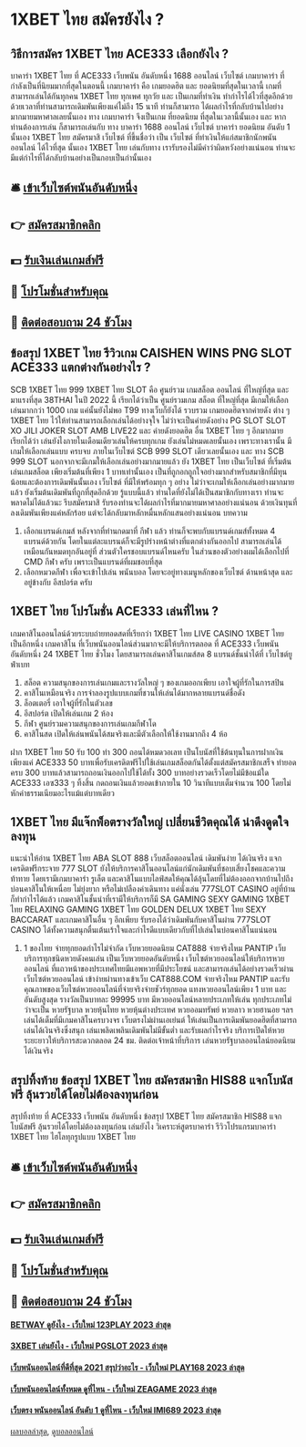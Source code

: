 # 1XBET ไทย สมัครยังไง ?
## วิธีการสมัคร 1XBET ไทย ACE333 เลือกยังไง ?
บาคาร่า 1XBET ไทย ที่ ACE333 เว็บพนัน อันดับหนึ่ง 1688 ออนไลน์ เว็บไซต์ เกมบาคาร่า ที่กำลังเป็นที่นิยมมากที่สุดในตอนนี้ เกมบาคาร่า คือ เกมยอดฮิต และ ยอดนิยมที่สุดในเวลานี้ เกมที่สามารถเล่นได้กันทุกคน 1XBET ไทย ทุกเพศ ทุกวัย และ เป็นเกมที่ทำเงิน ทำกำไรได้ไวที่สุดอีกด้วย ด้วยเวลาที่ท่านสามารถเดิมพันเพียงแค่ไม่ถึง 15 นาที ท่านก็สามารถ ได้ผลกำไรที่กลับบ้านไปอย่างมากมายมหาศาลเลยนั้นเอง ทาง เกมบาคาร่า จึงเป็นเกม ที่ยอดนิยม ที่สุดในเวลานี้นั้นเอง และ หากท่านต้องการเล่น ก็สามารถเล่นกับ ทาง บาคาร่า 1688 ออนไลน์ เว็บไซต์ บาคาร่า ยอดนิยม อันดับ 1 นั้นเอง 1XBET ไทย สมัครมาสิ เว็บไซต์ ที่ขึ้นชื่อว่า เป็น เว็บไซต์ ที่ทำเงินให้แก่สมาชิกนักพนันออนไลน์ ได้ไวที่สุด นั้นเอง 1XBET ไทย เล่นกับทาง เรารับรองไม่มีคำว่าผิดหวังอย่างแน่นอน ท่านจะมีแต่กำไรที่ได้กลับบ้านอย่างเป็นกอบเป็นกำนั้นเอง

## 🛎 [เข้าเว็บไซต์พนันอันดับหนึ่ง](https://bit.ly/3SdLNi2)
## 👉 [สมัครสมาชิกคลิก](https://bit.ly/3SdLNi2)
## 💵 [รับเงินเล่นเกมส์ฟรี](https://bit.ly/3dyRKHj)
## 👑 [โปรโมชั่นสำหรับคุณ](https://bit.ly/3dyRKHj)
## 📱 [ติดต่อสอบถาม 24 ชัวโมง](https://bit.ly/3dyRKHj)

## ข้อสรุป 1XBET ไทย รีวิวเกม CAISHEN WINS PNG SLOT ACE333 แตกต่างกันอย่างไร ?
SCB 1XBET ไทย 999 1XBET ไทย SLOT คือ ศูนย์รวม เกมสล็อต ออนไลน์ ที่ใหญ่ที่สุด และ มาแรงที่สุด 38THAI ในปี 2022 นี้ เรียกได้ว่าเป็น ศูนย์รวมเกม สล็อต ที่ใหญ่ที่สุด มีเกมให้เลือกเล่นมากกว่า 1000 เกม แค่นั้นยังไม่พอ T99 ทางเว็บก็ยังได้ รวบรวม เกมยอดฮิตจากค่ายดัง ต่าง ๆ 1XBET ไทย ไว้ให้ท่านสามารถเลือกเล่นได้อย่างจุใจ ไม่ว่าจะเป็นค่ายดังอย่าง PG SLOT SLOT XO JILI JOKER SLOT AMB LIVE22 และ ค่ายดังยอดฮิต อื่น 1XBET ไทย ๆ อีกมากมาย เรียกได้ว่า เล่นยังไงภายในเดือนเดียวเล่นให้ครบทุกเกม ยังเล่นไม่หมดเลยนั้นเอง เพราะทางเรานั้น มีเกมให้เลือกเล่นแบบ ครบจบ ภายในเว็บไซต์ SCB 999 SLOT เดียวเลยนั้นเอง และ ทาง SCB 999 SLOT นอกจากจะมีเกมให้เลือกเล่นอย่างมากมายแล้ว ยัง 1XBET ไทย เป็นเว็บไซต์ ที่เริ่มต้น เล่นเกมสล็อต เพียงเริ่มต้นที่เพียง 1 บาทเท่านั้นเอง เป็นที่ถูกอกถูกใจอย่างมากสำหรับสมาชิกที่มีทุนน้อยและต้องการเดิมพันนั้นเอง เว็บไซต์ ที่มีให้พร้อมทุก ๆ อย่าง ไม่ว่าจะเกมให้เลือกเล่นอย่างมากมายแล้ว ยังเริ่มต้นเดิมพันที่ถูกที่สุดอีกด้วย รู้แบบนี้แล้ว ท่านใดที่ยังไม่ได้เป็นสมาชิกกับทางเรา ท่านจะพลาดไม่ได้แล้วนะ รีบสมัครมาสิ รับรองท่านจะได้ผลกำไรที่มากมายมหาศาลอย่างแน่นอน ด้วยเงินทุนที่ลงเดิมพันเพียงแค่หลักร้อย แต่จะได้กลับมาหลักหมื่นหลักแสนอย่างแน่นอน
บทความ
1. เลือกแบรนด์เกมส์ หลังจากที่ท่านกดมาที่ กีฬา แล้ว ท่านก็จะพบกับแบรนด์เกมส์ทั้งหมด 4 แบรนด์ด้วยกัน โดยในแต่ละแบรนด์ก็จะมีรูปร่างหน้าต่างที่แตกต่างกันออกไป สามารถเล่นได้เหมือนกันหมดทุกอันอยู่ที่ ส่วนตัวใครชอบแบรนด์ไหนครับ ในส่วนของตัวอย่างผมได้เลือกไปที่ CMD กีฬา ครับ เพราะเป็นแบรนด์ที่ผมชอบที่สุด
2. เลือกหมวดกีฬา เพื่อจะเข้าไปเล่น พนันบอล โดยจะอยู่ทางเมนูหลักของเว็บไซต์ ด้านหน้าสุด และ อยู่ข้างกับ อีสปอร์ต ครับ

## 1XBET ไทย โปรโมชั่น ACE333 เล่นที่ไหน ?
เกมคาสิโนออนไลน์ด้วยระบบถ่ายทอดสดที่เรียกว่า 1XBET ไทย LIVE CASINO 1XBET ไทย เป็นอีกหนึ่ง เกมคาสิโน ที่เว็บพนันออนไลน์ส่วนมากจะมีให้บริการตลอด ที่ ACE333 เว็บพนัน อันดับหนึ่ง 24 1XBET ไทย ชั่วโมง โดยสามารถเล่นคาสิโนเกมส์สด 8 แบรนด์ชั้นนำได้ที่ เว็บไซต์ยูฟ่าเบท
1. สล็อต ความสนุกของการเล่นเกมและรางวัลใหญ่ ๆ ของเกมออกเพียบ เอาใจผู้ที่รักในการสปิน
2. คาสิโนเหมือนจริง การจำลองรูปแบบเกมที่ชวนให้เล่นได้มากหลายแบรนด์ชื่อดัง
3. ล็อตเตอรี่ เอาใจผู้ที่รักในตัวเลข
4. อีสปอร์ต เปิดให้เล่นเกม 2 ห้อง
5. กีฬา ศูนย์รวมความสนุกของการเล่นเกมกีฬาโด
6. คาสิโนสด เปิดให้เล่นพนันได้สมจริงและมีตัวเลือกให้ใช้งานมากถึง 4 ห้อ

ฝาก 1XBET ไทย 50 รับ 100 ทํา 300 ถอนได้หมดวอเลท เป็นโบนัสที่ใช้ต้นทุนในการฝากเงินเพียงแค่ ACE333 50 บาทเพื่อรับเครดิตฟรีไปใช้เล่นเกมสล็อตกันได้ตั้งแต่สมัครสมาชิกเสร็จ ทำยอดครบ 300 บาทแล้วสามารถถอนเงินออกไปใช้ได้ทั้ง 300 บาทอย่างรวดเร็วโดยไม่มีข้อแม้ใด ACE333 เอซ333 ๆ ทิ้งสิ้น กดถอนเงินแล้วยอดเข้าภายใน 10 วินาทีแบบเต็มจำนวน 100 โดยไม่หักค่าธรรมเนียมอะไรแม้แต่บาทเดียว

## 1XBET ไทย มีแจ๊กพ็อตรางวัลใหญ่ เปลี่ยนชีวิตคุณได้ น่าดึงดูดใจลงทุน
แนะนำให้อ่าน 1XBET ไทย ABA SLOT 888 เว็บสล็อตออนไลน์ เดิมพันง่าย ได้เงินจริง แจกเครดิตฟรีกระจาย
777 SLOT ยังให้บริการคาสิโนออนไลน์แก่นักเดิมพันที่ชอบเสี่ยงโชคและความท้าทาย โดยเรามีเกมบาคาร่า รูเล็ต และคาสิโนแบบไลฟ์สดให้คุณได้ลุ้นโดยที่ไม่ต้องออกจากบ้านไปถึงบ่อนคาสิโนให้เหนื่อย ไม่ยุ่งยาก หรือไม่เปลืองค่าเดินทาง แค่นั่งเล่น 777SLOT CASINO อยู่ที่บ้านก็ทำกำไรได้แล้ว เกมคาสิโนชั้นนำที่เรามีให้บริการก็มี SA GAMING SEXY GAMING 1XBET ไทย RELAXING GAMING 1XBET ไทย GOLDEN DELUX 1XBET ไทย SEXY BACCARAT และเกมคาสิโนอื่น ๆ อีกเพียบ รับรองได้ว่าเดิมพันกับคาสิโนผ่าน 777SLOT CASINO ได้ทั้งความสนุกตื่นเต้นเร้าใจและกำไรดีแบบเดียวกับที่ไปเล่นในบ่อนคาสิโนแน่นอน
1. 1 ของไทย จ่ายทุกยอดกำไรไม่จำกัด เว็บหวยยอดนิยม CAT888 จ่ายจริงไหม PANTIP เว็บบริการทุกชนิดหวยดังคนเล่น เป็นเว็บหวยยอดอันดับหนึ่ง เว็บไซต์หวยออนไลน์ให้บริการหวยออนไลน์ ที่แถวหน้าของประเทศไทยมีแอพหวยที่มีประโยชน์ และสามารถเล่นได้อย่างรวดเร็วผ่านเว็บไซต์หวยออนไลน์ เข้าง่ายผ่านทางเข้าเว็บ CAT888.COM จ่ายจริงไหม PANTIP และรับคุณภาพของเว็บไซต์หวยออนไลน์ที่จ่ายจริงจ่ายชัวร์ทุกยอด แทงหวยออนไลน์เพียง 1 บาท และอันดับสูงสุด รางวัลเป็นบาทละ 99995 บาท มีหวยออนไลน์หลายประเภทให้เล่น ทุกประเภทไม่ว่าจะเป็น หวยรัฐบาล หวยหุ้นไทย หวยหุ้นต่างประเทศ หวยออมทรัพย์ หวยลาว หวยฮานอย ฯลฯ เล่นได้เต็มที่มีเกมคาสิโนครบวงจร เว็บตรงไม่ผ่านเอเย่นต์ ให้เล่นเป็นการเดิมพันยอดฮิตที่สามารถเล่นได้เงินจริงซึ่งสนุก เล่นเพลิดเพลินเดิมพันไม่มีขั้นต่ำ และรับผลกำไรจริง บริการเปิดให้หวยระยะยาวให้บริการสะดวกตลอด 24 ชม. ติดต่อเจ้าหน้าที่บริการ เล่นหวยรัฐบาลออนไลน์ยอดนิยมได้เงินจริง

## สรุปทิ้งท้าย ข้อสรุป 1XBET ไทย สมัครสมาชิก HIS88 แจกโบนัสฟรี ลุ้นรวยได้โดยไม่ต้องลงทุนก่อน
สรุปทิ้งท้าย ที่ ACE333 เว็บพนัน อันดับหนึ่ง ข้อสรุป 1XBET ไทย สมัครสมาชิก HIS88 แจกโบนัสฟรี ลุ้นรวยได้โดยไม่ต้องลงทุนก่อน เล่นยังไง
วิเคราะห์สูตรบาคาร่า
รีวิวโปรแกรมบาคาร่า 1XBET ไทย ไฮโลทุกรูปแบบ 1XBET ไทย

## 🛎 [เข้าเว็บไซต์พนันอันดับหนึ่ง](https://bit.ly/3SdLNi2)
## 👉 [สมัครสมาชิกคลิก](https://bit.ly/3SdLNi2)
## 💵 [รับเงินเล่นเกมส์ฟรี](https://bit.ly/3dyRKHj)
## 👑 [โปรโมชั่นสำหรับคุณ](https://bit.ly/3dyRKHj)
## 📱 [ติดต่อสอบถาม 24 ชัวโมง](https://bit.ly/3dyRKHj)

#### [BETWAY ดูยังไง - เว็บใหม่ 123PLAY 2023 ล่าสุด](https://atom.io/themes/betway%20ดูยังไง%20-%20เว็บใหม่%20123play%202023%20ล่าสุด)
#### [3XBET เล่นยังไง - เว็บใหม่ PGSLOT 2023 ล่าสุด](https://atom.io/themes/3xbet%20เล่นยังไง%20-%20เว็บใหม่%20pgslot%202023%20ล่าสุด)
#### [เว็บพนันออนไลน์ที่ดีที่สุด 2021 สรุปว่าอะไร - เว็บใหม่ PLAY168 2023 ล่าสุด](https://atom.io/themes/เว็บพนันออนไลน์ที่ดีที่สุด%202021%20สรุปว่าอะไร%20-%20เว็บใหม่%20play168%202023%20ล่าสุด)
#### [เว็บพนันออนไลน์ทั้งหมด ดูที่ไหน - เว็บใหม่ ZEAGAME 2023 ล่าสุด](https://atom.io/themes/เว็บพนันออนไลน์ทั้งหมด%20ดูที่ไหน%20-%20เว็บใหม่%20zeagame%202023%20ล่าสุด)
#### [เว็บตรง พนันออนไลน์ อันดับ 1 ดูที่ไหน - เว็บใหม่ IMI689 2023 ล่าสุด](https://atom.io/themes/เว็บตรง%20พนันออนไลน์%20อันดับ%201%20ดูที่ไหน%20-%20เว็บใหม่%20imi689%202023%20ล่าสุด)

[ผลบอลล่าสุด](https://siamsport.tv "ผลบอลล่าสุด"), [ดูบอลออนไลน์](https://siamsport.tv/ดูบอลสด "ดูบอลออนไลน์")